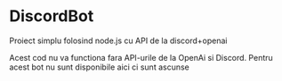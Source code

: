 # DiscordBot
Proiect simplu folosind node.js cu API de la discord+openai


Acest cod nu va functiona fara API-urile de la OpenAi si Discord. Pentru acest bot nu sunt disponibile aici ci sunt ascunse
